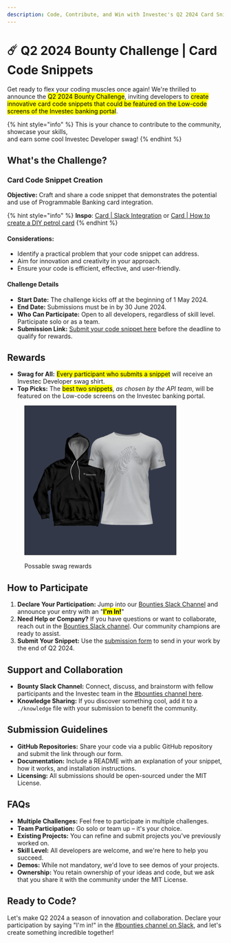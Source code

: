 ```yaml
---
description: Code, Contribute, and Win with Investec's Q2 2024 Card Snippet Challenge!
---
```


# ☄️ Q2 2024 Bounty Challenge | Card Code Snippets

Get ready to flex your coding muscles once again! We're thrilled to announce the <mark style="background-color:yellow;">Q2 2024 Bounty Challenge</mark>, inviting developers to <mark style="background-color:yellow;">create innovative card code snippets that could be featured on the Low-code screens of the Investec banking portal</mark>.&#x20;

{% hint style="info" %}
This is your chance to contribute to the community, showcase your skills, \
and earn some cool Investec Developer swag!
{% endhint %}

## What's the Challenge?

### Card Code Snippet Creation

**Objective:** Craft and share a code snippet that demonstrates the potential and use of Programmable Banking card integration.

{% hint style="info" %}
**Inspo**: [Card | Slack Integration](../build-something-simple/card-or-slack-integration.md) or [Card | How to create a DIY petrol card](../build-something-simple/card-or-how-to-create-a-diy-petrol-card.md)
{% endhint %}

#### **Considerations:**

* Identify a practical problem that your code snippet can address.
* Aim for innovation and creativity in your approach.
* Ensure your code is efficient, effective, and user-friendly.

#### Challenge Details

* **Start Date:** The challenge kicks off at the beginning of 1 May 2024.
* **End Date:** Submissions must be in by 30 June 2024.
* **Who Can Participate:** Open to all developers, regardless of skill level. Participate solo or as a team.
* **Submission Link:** [Submit your code snippet here](https://jf18emj1p49.typeform.com/to/ayGjRdGw) before the deadline to qualify for rewards.

## Rewards

* **Swag for All:** <mark style="background-color:yellow;">Every participant who submits a snippet</mark> will receive an Investec Developer swag shirt.
* **Top Picks:** The <mark style="background-color:yellow;">best two snippets</mark>, _as chosen by the API team_, will be featured on the Low-code screens on the Investec banking portal.

<figure><img src="../../.gitbook/assets/Screenshot 2024-04-19 at 08.39.52.png" alt="" width="354"><figcaption><p>Possable swag rewards</p></figcaption></figure>

## How to Participate

1. **Declare Your Participation:** Jump into our [Bounties Slack Channel](https://investec-dev-com.slack.com/archives/C05MNBE2G3C) and announce your entry with an "<mark style="background-color:yellow;">**I'm In!**</mark>"
2. **Need Help or Company?** If you have questions or want to collaborate, reach out in the [Bounties Slack channel](https://investec-dev-com.slack.com/archives/C05MNBE2G3C). Our community champions are ready to assist.
3. **Submit Your Snippet:** Use the [submission form](https://jf18emj1p49.typeform.com/to/ayGjRdGw) to send in your work by the end of Q2 2024.

## Support and Collaboration

* **Bounty Slack Channel:** Connect, discuss, and brainstorm with fellow participants and the Investec team in the [#bounties channel here](https://investec-dev-com.slack.com/archives/C05MNBE2G3C).
* **Knowledge Sharing:** If you discover something cool, add it to a `./knowledge` file with your submission to benefit the community.

## Submission Guidelines

* **GitHub Repositories:** Share your code via a public GitHub repository and submit the link through our form.
* **Documentation:** Include a README with an explanation of your snippet, how it works, and installation instructions.
* **Licensing:** All submissions should be open-sourced under the MIT License.

## FAQs

* **Multiple Challenges:** Feel free to participate in multiple challenges.
* **Team Participation:** Go solo or team up – it's your choice.
* **Existing Projects:** You can refine and submit projects you've previously worked on.
* **Skill Level:** All developers are welcome, and we're here to help you succeed.
* **Demos:** While not mandatory, we'd love to see demos of your projects.
* **Ownership:** You retain ownership of your ideas and code, but we ask that you share it with the community under the MIT License.

## Ready to Code?

Let's make Q2 2024 a season of innovation and collaboration. Declare your participation by saying "I'm in!" in the [#bounties channel on Slack](https://investec-dev-com.slack.com/archives/C05MNBE2G3C), and let's create something incredible together!
